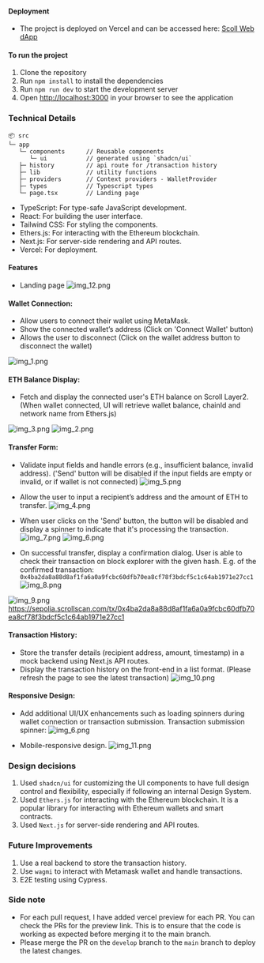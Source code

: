#### Deployment

- The project is deployed on Vercel and can be accessed here: [Scoll Web dApp](https://scroll-dapp-smoky.vercel.app/)

#### To run the project

1. Clone the repository
2. Run `npm install` to install the dependencies
3. Run `npm run dev` to start the development server
4. Open [http://localhost:3000](http://localhost:3000) in your browser to see the application

### Technical Details

```
📦 src
└─ app
   └─ components      // Reusable components
      └─ ui           // generated using `shadcn/ui`
   ├─ history         // api route for /transaction history
   ├─ lib             // utility functions
   ├─ providers       // Context providers - WalletProvider
   ├─ types           // Typescript types
   └─ page.tsx        // Landing page
```

- TypeScript: For type-safe JavaScript development.
- React: For building the user interface.
- Tailwind CSS: For styling the components.
- Ethers.js: For interacting with the Ethereum blockchain.
- Next.js: For server-side rendering and API routes.
- Vercel: For deployment.

#### Features

- Landing page
  ![img_12.png](img_12.png)

#### Wallet Connection:

- Allow users to connect their wallet using MetaMask.
- Show the connected wallet’s address (Click on 'Connect Wallet' button)
- Allows the user to disconnect (Click on the wallet address button to disconnect the wallet)

![img_1.png](img_1.png)

#### ETH Balance Display:

- Fetch and display the connected user's ETH balance on Scroll Layer2. (When wallet connected, UI will retrieve wallet
  balance, chainId and network name from Ethers.js)

![img_3.png](img_3.png)
![img_2.png](img_2.png)

#### Transfer Form:

- Validate input fields and handle errors (e.g., insufficient balance, invalid address). ('Send' button will be disabled
  if the input fields are empty or invalid, or if wallet is not connected)
  ![img_5.png](img_5.png)


- Allow the user to input a recipient’s address and the amount of ETH to transfer.
  ![img_4.png](img_4.png)


- When user clicks on the 'Send' button, the button will be disabled and display a spinner to indicate that it's
  processing the transaction.
  ![img_7.png](img_7.png)
  ![img_6.png](img_6.png)


- On successful transfer, display a confirmation dialog. User is able to check their transaction on block explorer with
  the given hash. E.g. of the confirmed transaction:
  `0x4ba2da8a88d8af1fa6a0a9fcbc60dfb70ea8cf78f3bdcf5c1c64ab1971e27cc1`
  ![img_8.png](img_8.png)

![img_9.png](img_9.png)
https://sepolia.scrollscan.com/tx/0x4ba2da8a88d8af1fa6a0a9fcbc60dfb70ea8cf78f3bdcf5c1c64ab1971e27cc1

#### Transaction History:

- Store the transfer details (recipient address, amount, timestamp) in a mock backend using Next.js API routes.
- Display the transaction history on the front-end in a list format. (Please refresh the page to see the latest
  transaction)
  ![img_10.png](img_10.png)

#### Responsive Design:

- Add additional UI/UX enhancements such as loading spinners during wallet connection or transaction submission.
  Transaction submission spinner:
  ![img_6.png](img_6.png)

- Mobile-responsive design.
  ![img_11.png](img_11.png)

### Design decisions

1. Used `shadcn/ui` for customizing the UI components to have full design control and flexibility, especially if
   following an internal Design System.
2. Used `Ethers.js` for interacting with the Ethereum blockchain. It is a popular library for interacting with Ethereum
   wallets and smart contracts.
3. Used `Next.js` for server-side rendering and API routes.

### Future Improvements

1. Use a real backend to store the transaction history.
2. Use `wagmi` to interact with Metamask wallet and handle transactions.
3. E2E testing using Cypress.

### Side note

- For each pull request, I have added vercel preview for each PR. You can check the PRs for the preview link. This is to
  ensure that the code is working as expected before merging it to the main branch.
- Please merge the PR on the `develop` branch to the `main` branch to deploy the latest changes.
